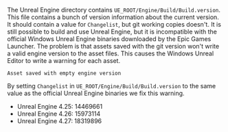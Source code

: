 The Unreal Engine directory contains `UE_ROOT/Engine/Build/Build.version`.
This file contains a bunch of version information about the current version.
It should contain a value for `Changelist`, but git working copies doesn't.
It is still possible to build and use Unreal Engine, but it is incompatible with the official Windows Unreal Engine binaries downloaded by the Epic Games Launcher.
The problem is that assets saved with the git version won't write a valid engine version to the asset files.
This causes the Windows Unreal Editor to write a warning for each asset.
```
Asset saved with empty engine version
```

By setting `Changelist` in `UE_ROOT/Engine/Build/Build.version` to the same value as the official Unreal Engine binaries we fix this warning.

- Unreal Engine 4.25: 14469661
- Unreal Engine 4.26: 15973114
- Unreal Engine 4.27: 18319896
